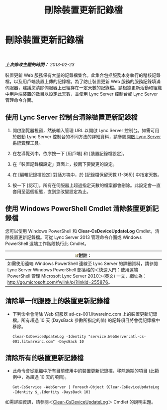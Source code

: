 ﻿---
title: 刪除裝置更新記錄檔
TOCTitle: 刪除裝置更新記錄檔
ms:assetid: 58d4097f-5bbf-4824-a04d-2a6555cd93c3
ms:mtpsurl: https://technet.microsoft.com/zh-tw/library/JJ994039(v=OCS.15)
ms:contentKeyID: 52056112
ms.date: 08/10/2015
mtps_version: v=OCS.15
ms.translationtype: HT
---

# 刪除裝置更新記錄檔

 

_**上次修改主題的時間：** 2013-02-23_

裝置更新 Web 服務保有大量的記錄檔集合。此集合包括服務本身執行的稽核記錄檔，以及用戶端裝置上傳的記錄檔。為了防止裝置更新 Web 服務的服務記錄填滿伺服器，建議您清除伺服器上已經存在一定天數的記錄檔。請根據更新活動和組織中用戶端裝置的數目以設定此天數，並使用 Lync Server 控制台或 Lync Server 管理命令介面。

## 使用 Lync Server 控制台清除裝置更新記錄檔

1.  開啟瀏覽器視窗，然後輸入管理 URL 以開啟 Lync Server 控制台。如需可用於啟動 Lync Server 控制台的不同方法的詳細資料，請參閱[開啟 Lync Server 系統管理工具](lync-server-2013-open-lync-server-administrative-tools.md)。

2.  在左導覽列中，依序按一下 \[用戶端\] 和 \[裝置記錄檔設定\]。

3.  在「裝置記錄檔設定」頁面上，按兩下要變更的設定。

4.  在 \[編輯記錄檔設定\] 對話方塊中，於 \[記錄檔保留天數 (1-365)\] 中指定天數。

5.  按一下 \[認可\]。所有在伺服器上超過指定天數的檔案都會刪除。此設定會一直套用至這個組態，直到您改變設定為止。

## 使用 Windows PowerShell Cmdlet 清除裝置更新記錄檔

您可以使用 Windows PowerShell 和 **Clear-CsDeviceUpdateLog** Cmdlet，清除裝置更新記錄檔。可從 Lync Server 2013 管理命令介面或 Windows PowerShell 遠端工作階段執行此 Cmdlet。

<table>
<thead>
<tr class="header">
<th><img src="images/Gg398811.note(OCS.15).gif" title="note" alt="note" />附註：</th>
</tr>
</thead>
<tbody>
<tr class="odd">
<td>如需使用遠端 Windows PowerShell 連線至 Lync Server 的詳細資料，請參閱 Lync Server Windows PowerShell 部落格的＜快速入門：使用遠端 PowerShell 管理 Microsoft Lync Server 2010＞(英文) 一文，網址為：<a href="http://go.microsoft.com/fwlink/p/?linkid=255876">http://go.microsoft.com/fwlink/p/?linkId=255876</a>。</td>
</tr>
</tbody>
</table>


## 清除單一伺服器上的裝置更新記錄檔

  - 下列命令會清除 Web 伺服器 atl-cs-001.litwareinc.com 上的裝置更新記錄檔。所有超過 10 天 (DaysBack 參數所指定的值) 的記錄項目將會從記錄檔中移除。
    
        Clear-CsDeviceUpdateLog -Identity "service:WebServer:atl-cs-001.litwareinc.com" -DaysBack 10

## 清除所有的裝置更新記錄檔

  - 此命令會從組織中所有目前使用中的裝置更新記錄檔，移除過期的項目 (此範例中，為超過 10 天的項目)。
    
        Get-CsService -WebServer | Foreach-Object {Clear-CsDeviceUpdateLog -Identity $_.Identity -DaysBack 10}

如需詳細資訊，請參閱＜[Clear-CsDeviceUpdateLog](clear-csdeviceupdatelog.md)＞ Cmdlet 的說明主題。

